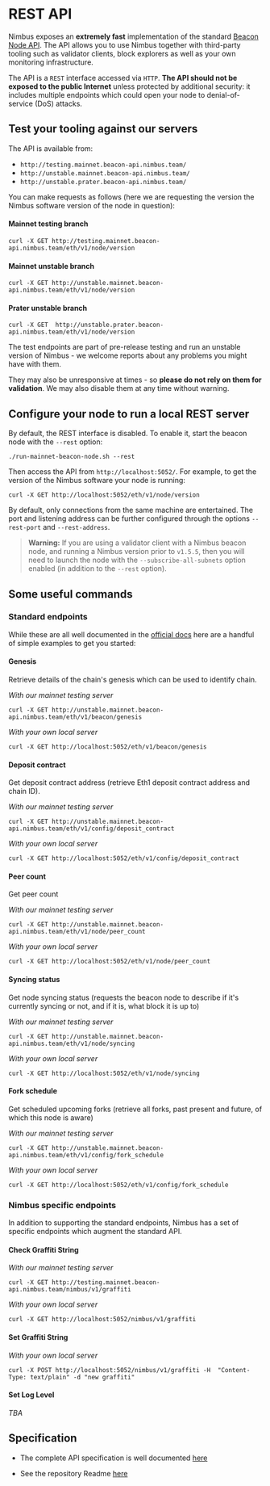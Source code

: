 # REST API

Nimbus exposes an **extremely fast** implementation of the standard [Beacon Node API](https://ethereum.github.io/beacon-APIs/). The API allows you to use Nimbus together with third-party tooling such as validator clients, block explorers as well as your own monitoring infrastructure.

The API is a `REST` interface accessed via `HTTP`. **The API should not be exposed to the public Internet** unless protected by additional security: it includes multiple endpoints which could open your node to denial-of-service (DoS) attacks.

## Test your tooling against our servers

 The API is available from:

* `http://testing.mainnet.beacon-api.nimbus.team/`
* `http://unstable.mainnet.beacon-api.nimbus.team/`
* `http://unstable.prater.beacon-api.nimbus.team/`

You can make requests as follows (here we are requesting the version the Nimbus software version of the node in question):

#### Mainnet testing branch
```
curl -X GET http://testing.mainnet.beacon-api.nimbus.team/eth/v1/node/version
```

#### Mainnet unstable branch
```
curl -X GET http://unstable.mainnet.beacon-api.nimbus.team/eth/v1/node/version
```

#### Prater unstable branch
```
curl -X GET  http://unstable.prater.beacon-api.nimbus.team/eth/v1/node/version
```

The test endpoints are part of pre-release testing and run an unstable version of Nimbus - we welcome reports about any problems you might have with them.

They may also be unresponsive at times - so **please do not rely on them for validation**. We may also disable them at any time without warning.


## Configure your node to run a local REST server

By default, the REST interface is disabled. To enable it, start the beacon node with the `--rest` option:

```
./run-mainnet-beacon-node.sh --rest
```

Then access the API from `http://localhost:5052/`. For example, to get the version of the Nimbus software your node is running:

```
curl -X GET http://localhost:5052/eth/v1/node/version
```

By default, only connections from the same machine are entertained. The port and listening address can be further configured through the options `--rest-port` and `--rest-address`.

> **Warning:** If you are using a validator client with a Nimbus beacon node, and running a Nimbus version prior to `v1.5.5`,  then you will need to launch the node with the `--subscribe-all-subnets` option enabled (in addition to the `--rest` option).

## Some useful commands

### Standard endpoints

While these are all well documented in the [official docs](https://ethereum.github.io/beacon-APIs/) here are a handful of simple examples to get you started:

#### Genesis

Retrieve details of the chain's genesis which can be used to identify chain.

*With our mainnet testing server*
```
curl -X GET http://unstable.mainnet.beacon-api.nimbus.team/eth/v1/beacon/genesis
```

*With your own local server*
```
curl -X GET http://localhost:5052/eth/v1/beacon/genesis
```

#### Deposit contract

Get deposit contract address (retrieve Eth1 deposit contract address and chain ID).

*With our mainnet testing server*
```
curl -X GET http://unstable.mainnet.beacon-api.nimbus.team/eth/v1/config/deposit_contract
```

*With your own local server*
```
curl -X GET http://localhost:5052/eth/v1/config/deposit_contract
```


#### Peer count

Get peer count

*With our mainnet testing server*
```
curl -X GET http://unstable.mainnet.beacon-api.nimbus.team/eth/v1/node/peer_count
```

*With your own local server*
```
curl -X GET http://localhost:5052/eth/v1/node/peer_count
```


#### Syncing status

Get node syncing status (requests the beacon node to describe if it's currently syncing or not, and if it is, what block it is up to)

*With our mainnet testing server*
```
curl -X GET http://unstable.mainnet.beacon-api.nimbus.team/eth/v1/node/syncing
```

*With your own local server*
```
curl -X GET http://localhost:5052/eth/v1/node/syncing
```

#### Fork schedule

Get scheduled upcoming forks (retrieve all forks, past present and future, of which this node is aware)

*With our mainnet testing server*
```
curl -X GET http://unstable.mainnet.beacon-api.nimbus.team/eth/v1/config/fork_schedule
```

*With your own local server*
```
curl -X GET http://localhost:5052/eth/v1/config/fork_schedule
```


### Nimbus specific endpoints

In addition to supporting the standard endpoints, Nimbus has a set of specific endpoints which augment the standard API.


#### Check Graffiti String


*With our mainnet testing server*

```
curl -X GET http://testing.mainnet.beacon-api.nimbus.team/nimbus/v1/graffiti
```

*With your own local server*
```
curl -X GET http://localhost:5052/nimbus/v1/graffiti
```

#### Set Graffiti String

*With your own local server*
```
curl -X POST http://localhost:5052/nimbus/v1/graffiti -H  "Content-Type: text/plain" -d "new graffiti"
```

#### Set Log Level

*TBA*



## Specification

- The complete API specification is well documented [here](https://ethereum.github.io/beacon-APIs/)

- See the repository Readme [here](https://github.com/ethereum/beacon-APIs)

